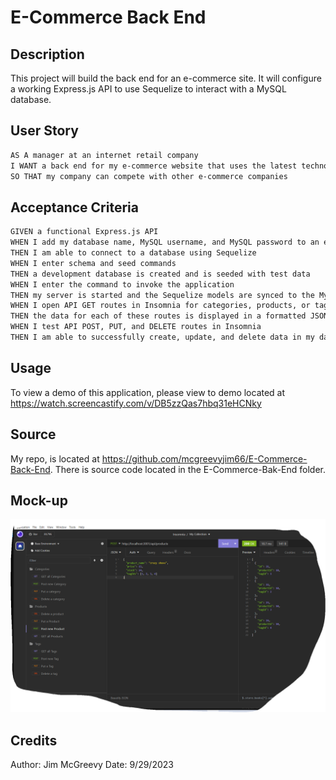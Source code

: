# E-Commerce Back End

## Description

This project will build the back end for an e-commerce site. It will configure a working Express.js API to use Sequelize to interact with a MySQL database.

## User Story

```md
AS A manager at an internet retail company
I WANT a back end for my e-commerce website that uses the latest technologies
SO THAT my company can compete with other e-commerce companies
```

## Acceptance Criteria

```md
GIVEN a functional Express.js API
WHEN I add my database name, MySQL username, and MySQL password to an environment variable file
THEN I am able to connect to a database using Sequelize
WHEN I enter schema and seed commands
THEN a development database is created and is seeded with test data
WHEN I enter the command to invoke the application
THEN my server is started and the Sequelize models are synced to the MySQL database
WHEN I open API GET routes in Insomnia for categories, products, or tags
THEN the data for each of these routes is displayed in a formatted JSON
WHEN I test API POST, PUT, and DELETE routes in Insomnia
THEN I am able to successfully create, update, and delete data in my database
```
## Usage

To view a demo of this application, please view to demo located at https://watch.screencastify.com/v/DB5zzQas7hbq31eHCNky

## Source

My repo, is located at <https://github.com/mcgreevyjim66/E-Commerce-Back-End>.
There is source code located in the E-Commerce-Bak-End folder.

## Mock-up

![The E-Commerce-Bak-End screen shot.](./assets/ECommerce.PNG)





## Credits

Author: Jim McGreevy
Date:   9/29/2023


